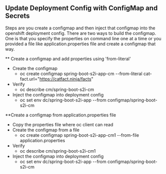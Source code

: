 ## Update Deployment Config with ConfigMap and Secrets

Steps are you create a configmap and then inject that configmap into the openshift deployment config. There are two ways to build the configmap. One is that you specify the properties on command line one at a time or you provided a file like application.properties file and create a configmap that way. 

** Create a configmap and add properties using 'from-literal'

  - Create the configmap
    - oc create configmap spring-boot-s2i-app-cm --from-literal cat-fact.url="https://catfact.ninja/facts"
  - Verify 
    - oc describe cm/spring-boot-s2i-cm
  - Inject the configmap into deployment config
    - oc set env dc/spring-boot-s2i-app --from configmap/spring-boot-s2i-cm

**Create a configmap from application.properties file

  - Copy the properties file where oc client can read
  - Create the configmap from a file
    - oc create configmap spring-boot-s2i-app-cm1 --from-file application.properties
  - Verify 
    - oc describe cm/spring-boot-s2i-cm1
  - Inject the configmap into deployment config
    - oc set env dc/spring-boot-s2i-app --from configmap/spring-boot-s2i-cm

